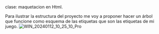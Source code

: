 clase: maquetacion en Html.

Para ilustrar la estructura del proyecto me voy a proponer hacer un árbol que funcione como esquema de las etiquetas que son las etiquetas de mi juego.
![WIN_20240112_10_25_10_Pro](https://github.com/Alexpedron/Practicas-curso-programacion-basica/assets/74106420/e5e600a5-ee9f-4516-80e4-83d6fe562e5c)
